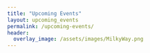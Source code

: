 ```yaml
---
title: "Upcoming Events"
layout: upcoming_events
permalink: /upcoming-events/
header:
  overlay_image: /assets/images/MilkyWay.png 
---
```

 
